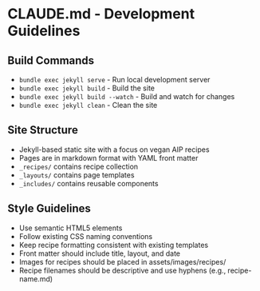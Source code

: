 # CLAUDE.md - Development Guidelines

## Build Commands
- `bundle exec jekyll serve` - Run local development server
- `bundle exec jekyll build` - Build the site
- `bundle exec jekyll build --watch` - Build and watch for changes
- `bundle exec jekyll clean` - Clean the site

## Site Structure
- Jekyll-based static site with a focus on vegan AIP recipes
- Pages are in markdown format with YAML front matter
- `_recipes/` contains recipe collection
- `_layouts/` contains page templates
- `_includes/` contains reusable components

## Style Guidelines
- Use semantic HTML5 elements
- Follow existing CSS naming conventions
- Keep recipe formatting consistent with existing templates
- Front matter should include title, layout, and date
- Images for recipes should be placed in assets/images/recipes/
- Recipe filenames should be descriptive and use hyphens (e.g., recipe-name.md)